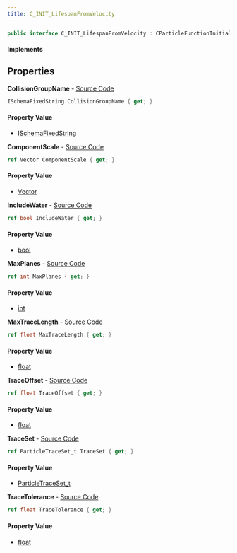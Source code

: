 ```yaml
---
title: C_INIT_LifespanFromVelocity
---
```


```csharp
public interface C_INIT_LifespanFromVelocity : CParticleFunctionInitializer, CParticleFunction, ISchemaClass<CParticleFunction>, ISchemaClass<CParticleFunctionInitializer>, ISchemaClass<C_INIT_LifespanFromVelocity>, ISchemaField, ISchemaClass, INativeHandle
```

#### Implements

## Properties

**CollisionGroupName** - [Source Code](https://github.com/swiftly-solution/swiftlys2/blob/master/managed/src/SwiftlyS2.Generated/Schemas/Interfaces/C_INIT_LifespanFromVelocity.cs#L26)

```csharp
ISchemaFixedString CollisionGroupName { get; }
```

#### Property Value

- [ISchemaFixedString](/docs/api/shared/schemas/ischemafixedstring)

**ComponentScale** - [Source Code](https://github.com/swiftly-solution/swiftlys2/blob/master/managed/src/SwiftlyS2.Generated/Schemas/Interfaces/C_INIT_LifespanFromVelocity.cs#L16)

```csharp
ref Vector ComponentScale { get; }
```

#### Property Value

- [Vector](/docs/api/shared/natives/vector)

**IncludeWater** - [Source Code](https://github.com/swiftly-solution/swiftlys2/blob/master/managed/src/SwiftlyS2.Generated/Schemas/Interfaces/C_INIT_LifespanFromVelocity.cs#L30)

```csharp
ref bool IncludeWater { get; }
```

#### Property Value

- [bool](https://learn.microsoft.com/dotnet/api/system.boolean)

**MaxPlanes** - [Source Code](https://github.com/swiftly-solution/swiftlys2/blob/master/managed/src/SwiftlyS2.Generated/Schemas/Interfaces/C_INIT_LifespanFromVelocity.cs#L24)

```csharp
ref int MaxPlanes { get; }
```

#### Property Value

- [int](https://learn.microsoft.com/dotnet/api/system.int32)

**MaxTraceLength** - [Source Code](https://github.com/swiftly-solution/swiftlys2/blob/master/managed/src/SwiftlyS2.Generated/Schemas/Interfaces/C_INIT_LifespanFromVelocity.cs#L20)

```csharp
ref float MaxTraceLength { get; }
```

#### Property Value

- [float](https://learn.microsoft.com/dotnet/api/system.single)

**TraceOffset** - [Source Code](https://github.com/swiftly-solution/swiftlys2/blob/master/managed/src/SwiftlyS2.Generated/Schemas/Interfaces/C_INIT_LifespanFromVelocity.cs#L18)

```csharp
ref float TraceOffset { get; }
```

#### Property Value

- [float](https://learn.microsoft.com/dotnet/api/system.single)

**TraceSet** - [Source Code](https://github.com/swiftly-solution/swiftlys2/blob/master/managed/src/SwiftlyS2.Generated/Schemas/Interfaces/C_INIT_LifespanFromVelocity.cs#L28)

```csharp
ref ParticleTraceSet_t TraceSet { get; }
```

#### Property Value

- [ParticleTraceSet_t](/docs/api/shared/schemadefinitions/particletraceset_t)

**TraceTolerance** - [Source Code](https://github.com/swiftly-solution/swiftlys2/blob/master/managed/src/SwiftlyS2.Generated/Schemas/Interfaces/C_INIT_LifespanFromVelocity.cs#L22)

```csharp
ref float TraceTolerance { get; }
```

#### Property Value

- [float](https://learn.microsoft.com/dotnet/api/system.single)

